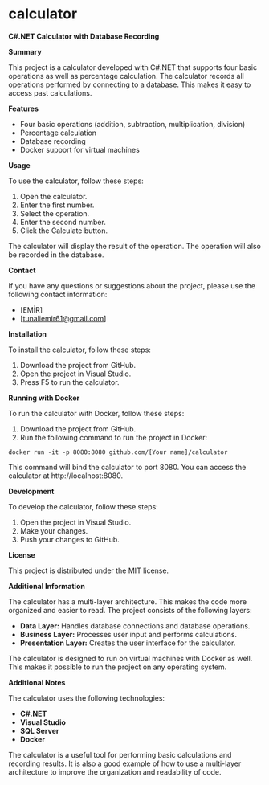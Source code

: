# calculator
**C#.NET Calculator with Database Recording**

**Summary**

This project is a calculator developed with C#.NET that supports four basic operations as well as percentage calculation. The calculator records all operations performed by connecting to a database. This makes it easy to access past calculations.

**Features**

* Four basic operations (addition, subtraction, multiplication, division)
* Percentage calculation
* Database recording
* Docker support for virtual machines

**Usage**

To use the calculator, follow these steps:

1. Open the calculator.
2. Enter the first number.
3. Select the operation.
4. Enter the second number.
5. Click the Calculate button.

The calculator will display the result of the operation. The operation will also be recorded in the database.

**Contact**

If you have any questions or suggestions about the project, please use the following contact information:

* [EMİR]
* [tunaliemir61@gmail.com]


**Installation**

To install the calculator, follow these steps:

1. Download the project from GitHub.
2. Open the project in Visual Studio.
3. Press F5 to run the calculator.

**Running with Docker**

To run the calculator with Docker, follow these steps:

1. Download the project from GitHub.
2. Run the following command to run the project in Docker:

```
docker run -it -p 8080:8080 github.com/[Your name]/calculator
```

This command will bind the calculator to port 8080. You can access the calculator at http://localhost:8080.

**Development**

To develop the calculator, follow these steps:

1. Open the project in Visual Studio.
2. Make your changes.
3. Push your changes to GitHub.

**License**

This project is distributed under the MIT license.

**Additional Information**

The calculator has a multi-layer architecture. This makes the code more organized and easier to read. The project consists of the following layers:

* **Data Layer:** Handles database connections and database operations.
* **Business Layer:** Processes user input and performs calculations.
* **Presentation Layer:** Creates the user interface for the calculator.

The calculator is designed to run on virtual machines with Docker as well. This makes it possible to run the project on any operating system.

**Additional Notes**

The calculator uses the following technologies:

* **C#.NET**
* **Visual Studio**
* **SQL Server**
* **Docker**

The calculator is a useful tool for performing basic calculations and recording results. It is also a good example of how to use a multi-layer architecture to improve the organization and readability of code.
